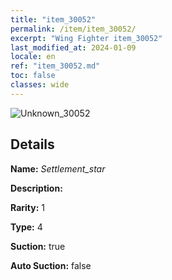 ```yaml
---
title: "item_30052"
permalink: /item/item_30052/
excerpt: "Wing Fighter item_30052"
last_modified_at: 2024-01-09
locale: en
ref: "item_30052.md"
toc: false
classes: wide
---
```



 ![Unknown_30052](/images/item/Settlement_star_p.png)



## Details

 **Name:** *Settlement_star* 

 **Description:** 

 **Rarity:** 1 

 **Type:** 4 

 **Suction:** true 

 **Auto Suction:** false 


